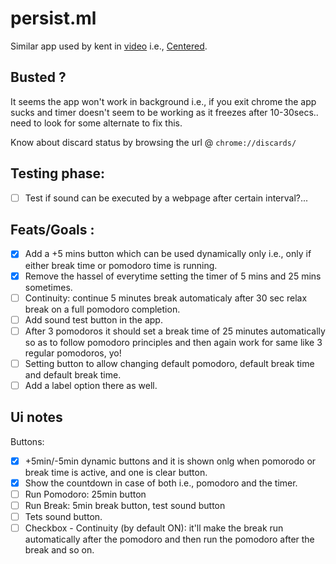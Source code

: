 # persist.ml

Similar app used by kent in [video](https://www.youtube.com/watch?v=4k4rT31aGo0) i.e., [Centered](https://www.centered.app/).

## Busted ?

It seems the app won't work in background i.e., if you exit chrome the app sucks and timer doesn't seem to be working as it freezes after 10-30secs.. need to look for some alternate to fix this.

Know about discard status by browsing the url @ `chrome://discards/`

## Testing phase:

- [ ] Test if sound can be executed by a webpage after certain interval?...

## Feats/Goals :

- [x] Add a +5 mins button which can be used dynamically only i.e., only if either break time or pomodoro time is running.
- [x] Remove the hassel of everytime setting the timer of 5 mins and 25 mins sometimes.
- [ ] Continuity: continue 5 minutes break automaticaly after 30 sec relax break on a full pomodoro completion.
- [ ] Add sound test button in the app.
- [ ] After 3 pomodoros it should set a break time of 25 minutes automatically so as to follow pomodoro principles and then again work for same like 3 regular pomodoros, yo!
- [ ] Setting button to allow changing default pomodoro, default break time and default break time.
- [ ] Add a label option there as well.

## Ui notes

Buttons:

- [x] +5min/-5min dynamic buttons and it is shown onlg when pomorodo or break time is active, and one is clear button.
- [x] Show the countdown in case of both i.e., pomodoro and the timer.
- [ ] Run Pomodoro: 25min button
- [ ] Run Break: 5min break button, test sound button
- [ ] Tets sound button.
- [ ] Checkbox - Continuity (by default ON): it'll make the break run automatically after the pomodoro and then run the pomodoro after the break and so on.

